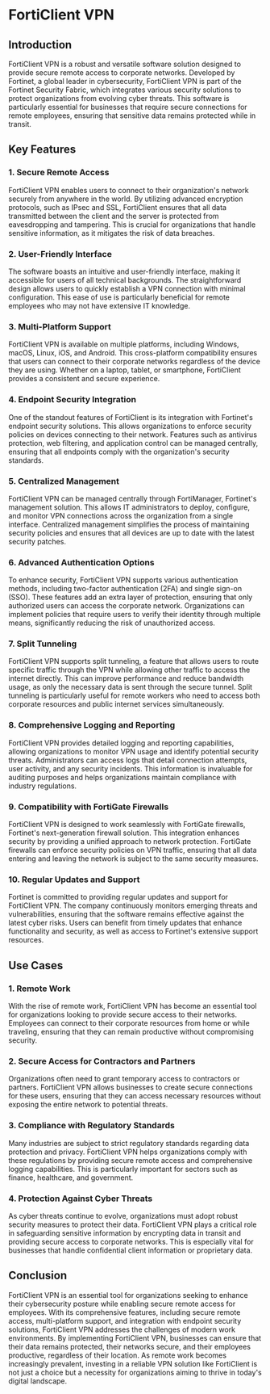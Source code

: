 # FortiClient VPN

## Introduction

FortiClient VPN is a robust and versatile software solution designed to provide secure remote access to corporate networks. Developed by Fortinet, a global leader in cybersecurity, FortiClient VPN is part of the Fortinet Security Fabric, which integrates various security solutions to protect organizations from evolving cyber threats. This software is particularly essential for businesses that require secure connections for remote employees, ensuring that sensitive data remains protected while in transit.

## Key Features

### 1. Secure Remote Access

FortiClient VPN enables users to connect to their organization's network securely from anywhere in the world. By utilizing advanced encryption protocols, such as IPsec and SSL, FortiClient ensures that all data transmitted between the client and the server is protected from eavesdropping and tampering. This is crucial for organizations that handle sensitive information, as it mitigates the risk of data breaches.

### 2. User-Friendly Interface

The software boasts an intuitive and user-friendly interface, making it accessible for users of all technical backgrounds. The straightforward design allows users to quickly establish a VPN connection with minimal configuration. This ease of use is particularly beneficial for remote employees who may not have extensive IT knowledge.

### 3. Multi-Platform Support

FortiClient VPN is available on multiple platforms, including Windows, macOS, Linux, iOS, and Android. This cross-platform compatibility ensures that users can connect to their corporate networks regardless of the device they are using. Whether on a laptop, tablet, or smartphone, FortiClient provides a consistent and secure experience.

### 4. Endpoint Security Integration

One of the standout features of FortiClient is its integration with Fortinet's endpoint security solutions. This allows organizations to enforce security policies on devices connecting to their network. Features such as antivirus protection, web filtering, and application control can be managed centrally, ensuring that all endpoints comply with the organization's security standards.

### 5. Centralized Management

FortiClient VPN can be managed centrally through FortiManager, Fortinet's management solution. This allows IT administrators to deploy, configure, and monitor VPN connections across the organization from a single interface. Centralized management simplifies the process of maintaining security policies and ensures that all devices are up to date with the latest security patches.

### 6. Advanced Authentication Options

To enhance security, FortiClient VPN supports various authentication methods, including two-factor authentication (2FA) and single sign-on (SSO). These features add an extra layer of protection, ensuring that only authorized users can access the corporate network. Organizations can implement policies that require users to verify their identity through multiple means, significantly reducing the risk of unauthorized access.

### 7. Split Tunneling

FortiClient VPN supports split tunneling, a feature that allows users to route specific traffic through the VPN while allowing other traffic to access the internet directly. This can improve performance and reduce bandwidth usage, as only the necessary data is sent through the secure tunnel. Split tunneling is particularly useful for remote workers who need to access both corporate resources and public internet services simultaneously.

### 8. Comprehensive Logging and Reporting

FortiClient VPN provides detailed logging and reporting capabilities, allowing organizations to monitor VPN usage and identify potential security threats. Administrators can access logs that detail connection attempts, user activity, and any security incidents. This information is invaluable for auditing purposes and helps organizations maintain compliance with industry regulations.

### 9. Compatibility with FortiGate Firewalls

FortiClient VPN is designed to work seamlessly with FortiGate firewalls, Fortinet's next-generation firewall solution. This integration enhances security by providing a unified approach to network protection. FortiGate firewalls can enforce security policies on VPN traffic, ensuring that all data entering and leaving the network is subject to the same security measures.

### 10. Regular Updates and Support

Fortinet is committed to providing regular updates and support for FortiClient VPN. The company continuously monitors emerging threats and vulnerabilities, ensuring that the software remains effective against the latest cyber risks. Users can benefit from timely updates that enhance functionality and security, as well as access to Fortinet's extensive support resources.

## Use Cases

### 1. Remote Work

With the rise of remote work, FortiClient VPN has become an essential tool for organizations looking to provide secure access to their networks. Employees can connect to their corporate resources from home or while traveling, ensuring that they can remain productive without compromising security.

### 2. Secure Access for Contractors and Partners

Organizations often need to grant temporary access to contractors or partners. FortiClient VPN allows businesses to create secure connections for these users, ensuring that they can access necessary resources without exposing the entire network to potential threats.

### 3. Compliance with Regulatory Standards

Many industries are subject to strict regulatory standards regarding data protection and privacy. FortiClient VPN helps organizations comply with these regulations by providing secure remote access and comprehensive logging capabilities. This is particularly important for sectors such as finance, healthcare, and government.

### 4. Protection Against Cyber Threats

As cyber threats continue to evolve, organizations must adopt robust security measures to protect their data. FortiClient VPN plays a critical role in safeguarding sensitive information by encrypting data in transit and providing secure access to corporate networks. This is especially vital for businesses that handle confidential client information or proprietary data.

## Conclusion

FortiClient VPN is an essential tool for organizations seeking to enhance their cybersecurity posture while enabling secure remote access for employees. With its comprehensive features, including secure remote access, multi-platform support, and integration with endpoint security solutions, FortiClient VPN addresses the challenges of modern work environments. By implementing FortiClient VPN, businesses can ensure that their data remains protected, their networks secure, and their employees productive, regardless of their location. As remote work becomes increasingly prevalent, investing in a reliable VPN solution like FortiClient is not just a choice but a necessity for organizations aiming to thrive in today's digital landscape.
